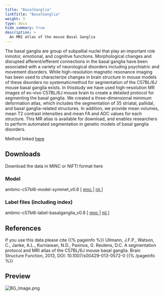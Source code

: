 ```yaml
---
title: "BasalGanglia"
linkTitle: "BasalGanglia"
weight: 3
type: docs
hide_summary: true
description: >
  An MRI atlas of the mouse Basal Ganglia
---
```


The basal ganglia are group of subpallial nuclei that play an important role inmotor, emotional, and cognitive functions. Morphological changes and disrupted afferent/efferent connections in the basal ganglia have been associated with a variety of neurological disorders including psychiatric and movement disorders. While high-resolution magnetic resonance imaging has been used to characterize changes in brain structure in mouse models of these disorders no systematicmethod for segmentation of the C57BL/6J mouse basal ganglia exists. In thisstudy we have used high-resolution MR images of ex-vivo C57BL/6J mouse brain to create a detailed protocol for segmenting the basal ganglia. We created a three-dimensional minimum deformation atlas, which includes the segmentation of 35 striatal, pallidal, and basal ganglia-related structures. In addition, we provide mean volumes, mean T2 contrast intensities and mean FA and ADC values for each structure. This MR atlas is available for download, and enables researchers to perform automated segmentation in genetic models of basal ganglia disorders.

Method linked [here <i class="fas fa-external-link-alt"></i>](/AMBMC/#method)

## Downloads
Download the data in MINC or NiFTI format here
### Model
ambmc-c57bl6-model-symmet_v0.8 [ [mnc <i class="fas fa-download"></i>](https://osf.io/download/g8j9u) | [nii <i class="fas fa-download"></i>](https://osf.io/download/g8p6a) ]
### Label files (including index)
ambmc-c57bl6-label-basalganglia_v0.8 [ [mnc <i class="fas fa-download"></i>](https://osf.io/download/xmd3b) | [nii <i class="fas fa-download"></i>](https://osf.io/download/xgj4h) ]

## References
If you use this data please cite
{{% pageinfo %}}
Ullmann, J.F.P., Watson, C., Janke, A.L., Kurniawan, N.D., Paxinos, G. Reutens, D.C. A segmentation protocol and MRI atlas of the C57BL/6J mouse basal ganglia. Brain Structure Function, 2013, DOI: 10.1007/s00429-013-0572-0
{{% /pageinfo %}}

## Preview

![BG_Image.png](../BG_Image.png)

